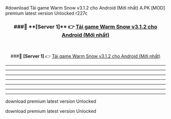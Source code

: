 #download Tải game Warm Snow v3.1.2 cho Android (Mới nhất)  A.PK [MOD] premium latest version Unlocked r227c 



<div align="center">
<h3>###🔹 **[Server 1]** 👉 <a href="https://download1apk.web.app/">Tải game Warm Snow v3.1.2 cho Android (Mới nhất) </a></h3><br>


###🔹 **[Server 1]** 👉 <a href="https://download1apk.web.app/">Tải game Warm Snow v3.1.2 cho Android (Mới nhất) </a></h3>
</div>



----------------------------------------------------------

----------------------------------------------------------

----------------------------------------------------------

----------------------------------------------------------

----------------------------------------------------------

----------------------------------------------------------

----------------------------------------------------------

download premium latest version Unlocked

download premium latest version Unlocked
